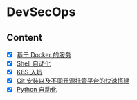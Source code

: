 # DevSecOps

## Content

- [x] [基于 Docker 的服务](./docker)
- [x] [Shell 自动化](./shell)
- [x] [K8S 入坑](./kubernetes)
- [x] [Git 安装以及不同开源托管平台的快速搭建](./git)
- [x] [Python 自动化](./python)
